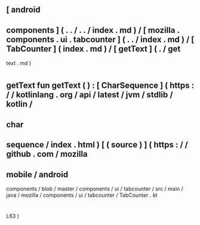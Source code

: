 [
android
-
components
]
(
.
.
/
.
.
/
index
.
md
)
/
[
mozilla
.
components
.
ui
.
tabcounter
]
(
.
.
/
index
.
md
)
/
[
TabCounter
]
(
index
.
md
)
/
[
getText
]
(
.
/
get
-
text
.
md
)
#
getText
fun
getText
(
)
:
[
CharSequence
]
(
https
:
/
/
kotlinlang
.
org
/
api
/
latest
/
jvm
/
stdlib
/
kotlin
/
-
char
-
sequence
/
index
.
html
)
[
(
source
)
]
(
https
:
/
/
github
.
com
/
mozilla
-
mobile
/
android
-
components
/
blob
/
master
/
components
/
ui
/
tabcounter
/
src
/
main
/
java
/
mozilla
/
components
/
ui
/
tabcounter
/
TabCounter
.
kt
#
L63
)
